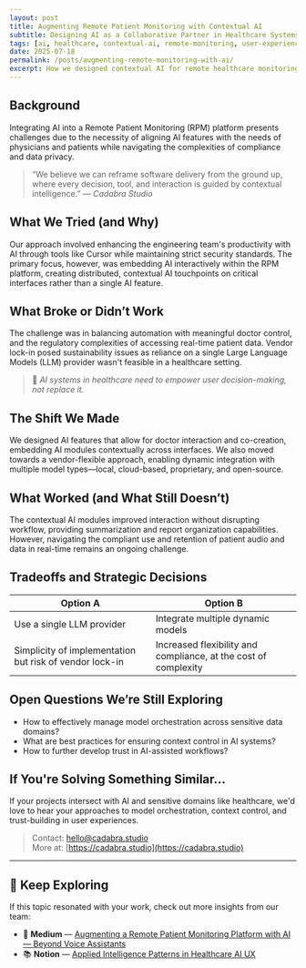 ```yaml
---
layout: post
title: Augmenting Remote Patient Monitoring with Contextual AI
subtitle: Designing AI as a Collaborative Partner in Healthcare Systems
tags: [ai, healthcare, contextual-ai, remote-monitoring, user-experience, compliance, model-orchestration, data-privacy]
date: 2025-07-18
permalink: /posts/augmenting-remote-monitoring-with-ai/
excerpt: How we designed contextual AI for remote healthcare monitoring systems, balancing compliance, user trust, and orchestration across multiple model types.
---
```


## Background

Integrating AI into a Remote Patient Monitoring (RPM) platform presents challenges due to the necessity of aligning AI features with the needs of physicians and patients while navigating the complexities of compliance and data privacy.

> “We believe we can reframe software delivery from the ground up, where every decision, tool, and interaction is guided by contextual intelligence.” — *Cadabra Studio*

## What We Tried (and Why)

Our approach involved enhancing the engineering team's productivity with AI through tools like Cursor while maintaining strict security standards. The primary focus, however, was embedding AI interactively within the RPM platform, creating distributed, contextual AI touchpoints on critical interfaces rather than a single AI feature.

## What Broke or Didn’t Work

The challenge was in balancing automation with meaningful doctor control, and the regulatory complexities of accessing real-time patient data. Vendor lock-in posed sustainability issues as reliance on a single Large Language Models (LLM) provider wasn't feasible in a healthcare setting.

> 📌 *AI systems in healthcare need to empower user decision-making, not replace it.*

## The Shift We Made

We designed AI features that allow for doctor interaction and co-creation, embedding AI modules contextually across interfaces. We also moved towards a vendor-flexible approach, enabling dynamic integration with multiple model types—local, cloud-based, proprietary, and open-source.

## What Worked (and What Still Doesn’t)

The contextual AI modules improved interaction without disrupting workflow, providing summarization and report organization capabilities. However, navigating the compliant use and retention of patient audio and data in real-time remains an ongoing challenge.

## Tradeoffs and Strategic Decisions

| Option A | Option B |
|----------|----------|
| Use a single LLM provider | Integrate multiple dynamic models |
| Simplicity of implementation but risk of vendor lock-in | Increased flexibility and compliance, at the cost of complexity |

## Open Questions We’re Still Exploring

- How to effectively manage model orchestration across sensitive data domains?
- What are best practices for ensuring context control in AI systems?
- How to further develop trust in AI-assisted workflows?

## If You're Solving Something Similar...

If your projects intersect with AI and sensitive domains like healthcare, we'd love to hear your approaches to model orchestration, context control, and trust-building in user experiences.

> Contact: hello@cadabra.studio  
> More at: [https://cadabra.studio](https://cadabra.studio)

---

## 🧠 Keep Exploring

If this topic resonated with your work, check out more insights from our team:

- 📰 **Medium** — [Augmenting a Remote Patient Monitoring Platform with AI — Beyond Voice Assistants](https://cadabrastudio.medium.com/augmenting-a-remote-patient-monitoring-platform-with-ai-beyond-voice-assistants-3b0e27f79212)  
- 📚 **Notion** — [Applied Intelligence Patterns in Healthcare AI UX](https://classy-sugar-6ff.notion.site/Applied-Intelligence-Patterns-in-Healthcare-AI-UX-2389b3e9140380c299fef8bf6add3f49?pvs=143)
